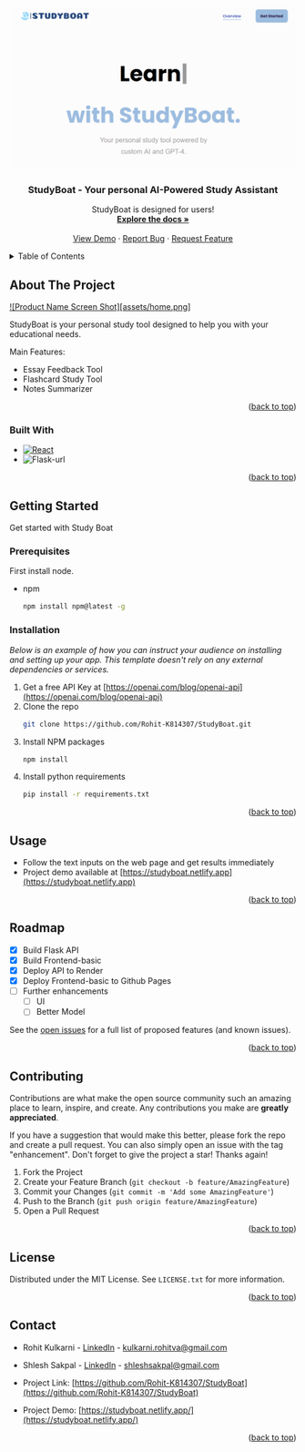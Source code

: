 <a name="readme-top"></a>


<!-- PROJECT LOGO -->
<br />
<div align="center">
  <a href="https://studyboat.netlify.app">
    <img src="https://github.com/Rohit-K814307/StudyBoat/blob/master/assets/home.png" alt="Logo">
  </a>

  <h3 align="center">StudyBoat - Your personal AI-Powered Study Assistant</h3>

  <p align="center">
    StudyBoat is designed for users!
    <br />
    <a href="https://github.com/Rohit-K814307/StudyBoat"><strong>Explore the docs »</strong></a>
    <br />
    <br />
    <a href="https://studyboat.netlify.app">View Demo</a>
    ·
    <a href="https://github.com/Rohit-K814307/StudyBoat/issues">Report Bug</a>
    ·
    <a href="https://github.com/Rohit-K814307/StudyBoat/issues">Request Feature</a>
  </p>
</div>



<!-- TABLE OF CONTENTS -->
<details>
  <summary>Table of Contents</summary>
  <ol>
    <li>
      <a href="#about-the-project">About The Project</a>
      <ul>
        <li><a href="#built-with">Built With</a></li>
      </ul>
    </li>
    <li>
      <a href="#getting-started">Getting Started</a>
      <ul>
        <li><a href="#prerequisites">Prerequisites</a></li>
        <li><a href="#installation">Installation</a></li>
      </ul>
    </li>
    <li><a href="#usage">Usage</a></li>
    <li><a href="#roadmap">Roadmap</a></li>
    <li><a href="#contributing">Contributing</a></li>
    <li><a href="#license">License</a></li>
    <li><a href="#contact">Contact</a></li>
  </ol>
</details>



<!-- ABOUT THE PROJECT -->
## About The Project

[![Product Name Screen Shot][assets/home.png]](https://studyboat.netlify.app)

StudyBoat is your personal study tool designed to help you with your educational needs.

Main Features:
* Essay Feedback Tool
* Flashcard Study Tool
* Notes Summarizer


<p align="right">(<a href="#readme-top">back to top</a>)</p>



### Built With

* [![React][React.js]][React-url]
* ![Flask-url]

<p align="right">(<a href="#readme-top">back to top</a>)</p>



<!-- GETTING STARTED -->
## Getting Started

Get started with Study Boat

### Prerequisites

First install node.
* npm
  ```sh
  npm install npm@latest -g
  ```

### Installation

_Below is an example of how you can instruct your audience on installing and setting up your app. This template doesn't rely on any external dependencies or services._

1. Get a free API Key at [https://openai.com/blog/openai-api](https://openai.com/blog/openai-api)
2. Clone the repo
   ```sh
   git clone https://github.com/Rohit-K814307/StudyBoat.git
   ```
3. Install NPM packages
   ```sh
   npm install
   ```
4. Install python requirements
    ```sh
    pip install -r requirements.txt
    ```

<p align="right">(<a href="#readme-top">back to top</a>)</p>



<!-- USAGE EXAMPLES -->
## Usage

* Follow the text inputs on the web page and get results immediately
* Project demo available at [https://studyboat.netlify.app](https://studyboat.netlify.app)

<p align="right">(<a href="#readme-top">back to top</a>)</p>



<!-- ROADMAP -->
## Roadmap

- [x] Build Flask API
- [x] Build Frontend-basic
- [x] Deploy API to Render
- [x] Deploy Frontend-basic to Github Pages
- [ ] Further enhancements
    - [ ] UI
    - [ ] Better Model

See the [open issues](https://github.com/Rohit-K814307/StudyBoat/issues) for a full list of proposed features (and known issues).

<p align="right">(<a href="#readme-top">back to top</a>)</p>



<!-- CONTRIBUTING -->
## Contributing

Contributions are what make the open source community such an amazing place to learn, inspire, and create. Any contributions you make are **greatly appreciated**.

If you have a suggestion that would make this better, please fork the repo and create a pull request. You can also simply open an issue with the tag "enhancement".
Don't forget to give the project a star! Thanks again!

1. Fork the Project
2. Create your Feature Branch (`git checkout -b feature/AmazingFeature`)
3. Commit your Changes (`git commit -m 'Add some AmazingFeature'`)
4. Push to the Branch (`git push origin feature/AmazingFeature`)
5. Open a Pull Request

<p align="right">(<a href="#readme-top">back to top</a>)</p>



<!-- LICENSE -->
## License

Distributed under the MIT License. See `LICENSE.txt` for more information.

<p align="right">(<a href="#readme-top">back to top</a>)</p>



<!-- CONTACT -->
## Contact

* Rohit Kulkarni - [LinkedIn](https://www.linkedin.com/in/rohit-kulkarni-305a86202/) - kulkarni.rohitva@gmail.com
* Shlesh Sakpal - [LinkedIn](https://www.linkedin.com/in/shlesh/) - shleshsakpal@gmail.com

* Project Link: [https://github.com/Rohit-K814307/StudyBoat](https://github.com/Rohit-K814307/StudyBoat)
* Project Demo: [https://studyboat.netlify.app/](https://studyboat.netlify.app/)

<p align="right">(<a href="#readme-top">back to top</a>)</p>




<!-- MARKDOWN LINKS & IMAGES -->
<!-- https://www.markdownguide.org/basic-syntax/#reference-style-links -->
[contributors-shield]: https://img.shields.io/github/contributors/othneildrew/Best-README-Template.svg?style=for-the-badge
[contributors-url]: https://github.com/othneildrew/Best-README-Template/graphs/contributors
[forks-shield]: https://img.shields.io/github/forks/othneildrew/Best-README-Template.svg?style=for-the-badge
[forks-url]: https://github.com/othneildrew/Best-README-Template/network/members
[stars-shield]: https://img.shields.io/github/stars/othneildrew/Best-README-Template.svg?style=for-the-badge
[stars-url]: https://github.com/othneildrew/Best-README-Template/stargazers
[issues-shield]: https://img.shields.io/github/issues/othneildrew/Best-README-Template.svg?style=for-the-badge
[issues-url]: https://github.com/othneildrew/Best-README-Template/issues
[license-shield]: https://img.shields.io/github/license/othneildrew/Best-README-Template.svg?style=for-the-badge
[license-url]: https://github.com/othneildrew/Best-README-Template/blob/master/LICENSE.txt
[linkedin-shield]: https://img.shields.io/badge/-LinkedIn-black.svg?style=for-the-badge&logo=linkedin&colorB=555
[linkedin-url]: https://linkedin.com/in/othneildrew
[product-screenshot]: images/screenshot.png
[Next.js]: https://img.shields.io/badge/next.js-000000?style=for-the-badge&logo=nextdotjs&logoColor=white
[Next-url]: https://nextjs.org/
[React.js]: https://img.shields.io/badge/React-20232A?style=for-the-badge&logo=react&logoColor=61DAFB
[React-url]: https://reactjs.org/
[Vue.js]: https://img.shields.io/badge/Vue.js-35495E?style=for-the-badge&logo=vuedotjs&logoColor=4FC08D
[Vue-url]: https://vuejs.org/
[Angular.io]: https://img.shields.io/badge/Angular-DD0031?style=for-the-badge&logo=angular&logoColor=white
[Angular-url]: https://angular.io/
[Svelte.dev]: https://img.shields.io/badge/Svelte-4A4A55?style=for-the-badge&logo=svelte&logoColor=FF3E00
[Svelte-url]: https://svelte.dev/
[Laravel.com]: https://img.shields.io/badge/Laravel-FF2D20?style=for-the-badge&logo=laravel&logoColor=white
[Laravel-url]: https://laravel.com
[Bootstrap.com]: https://img.shields.io/badge/Bootstrap-563D7C?style=for-the-badge&logo=bootstrap&logoColor=white
[Bootstrap-url]: https://getbootstrap.com
[JQuery.com]: https://img.shields.io/badge/jQuery-0769AD?style=for-the-badge&logo=jquery&logoColor=white
[JQuery-url]: https://jquery.com
[Flask-url]: https://blog.paperspace.com/content/images/2019/11/flasklogo.jpg